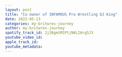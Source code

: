 ```yaml
---
layout: post
title: "Co-owner of INFAMOUS Pro Wrestling DJ King"
date: 2022-05-13
categories: my-britwres-journey
author: my-britwres-journey
spotify_track_id: 2j38gmtM1PtjN6LIArg5J3
youtube_video_id: 
apple_track_id: 
youtube_metadata: 
---
```

